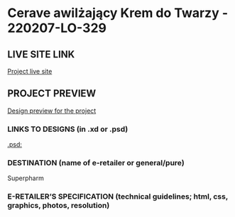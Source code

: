 # Cerave awilżający Krem do Twarzy - 220207-LO-329

<!-- please enter project number recived from PM -->

## LIVE SITE LINK

<!-- please enter link to site preview here -->

[Project live site](https://estorelabs.github.io/RC---220207-LO-329-CeraVe-krem-do-twarzy-SUPERPHARM/)

## PROJECT PREVIEW

[Design preview for the project](https://drive.google.com/file/d/1Pt-mi8yb-L2HHTvIN091n4SkWP3t1r6U/view)

### LINKS TO DESIGNS (in .xd or .psd)

[.psd:](https://drive.google.com/drive/folders/1OuCEQVswITHtejXhriEF_4blEuHVYwiC)

<!-- please enter link to preview designs -->

### DESTINATION (name of e-retailer or general/pure)

Superpharm

<!-- please enter e-retailers name -->

### E-RETAILER’S SPECIFICATION (technical guidelines; html, css, graphics, photos, resolution)

<!-- please enter any additional comments important for the project -->
